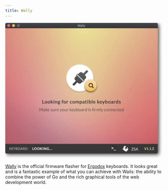```yaml
---
title: Wally
---
```


![Wally Screenshot](../../../../assets/showcase-images/wally.webp)

[Wally](https://ergodox-ez.com/pages/wally) is the official firmware flasher for
[Ergodox](https://ergodox-ez.com/) keyboards. It looks great and is a fantastic
example of what you can achieve with Wails: the ability to combine the power of
Go and the rich graphical tools of the web development world.
